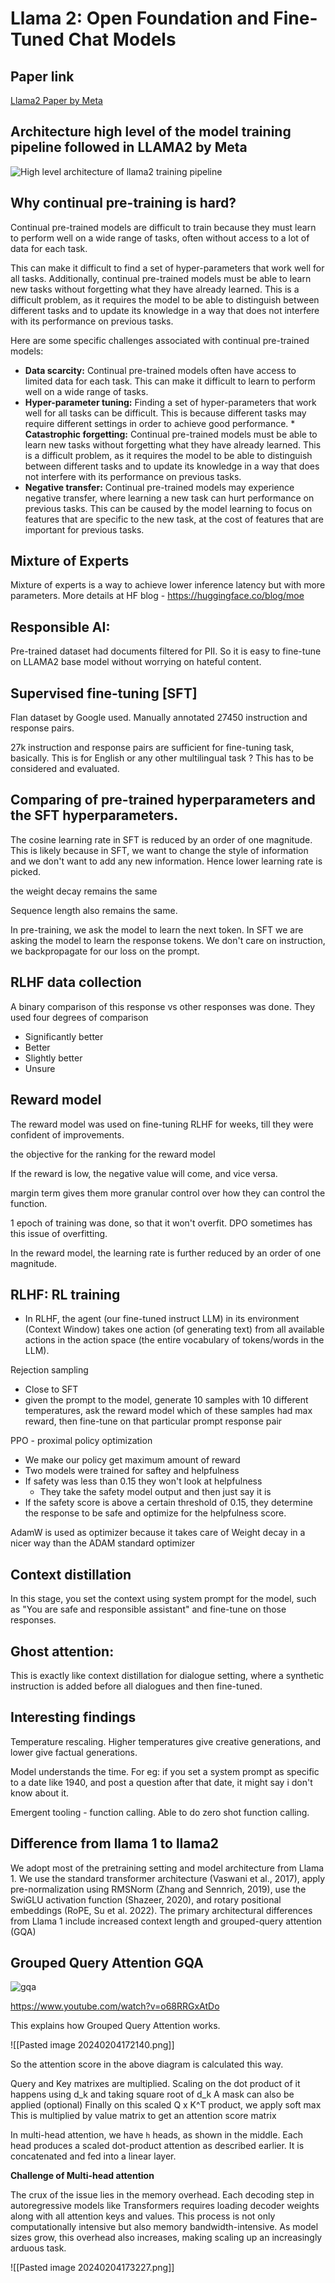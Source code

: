 # Llama 2: Open Foundation and Fine-Tuned Chat Models


## Paper link
[Llama2 Paper by Meta](https://ai.meta.com/research/publications/llama-2-open-foundation-and-fine-tuned-chat-models/)


## Architecture high level of the model training pipeline followed in LLAMA2 by Meta
![High level architecture of llama2 training pipeline](https://github.com/bsbarkur/bsbarkur.github.io/assets/106684/21797517-1c11-48bd-b215-10dc0d152219)

## Why continual pre-training is hard?
Continual pre-trained models are difficult to train because they must learn to perform well on a wide range of tasks, often without access to a lot of data for each task. 

This can make it difficult to find a set of hyper-parameters that work well for all tasks. Additionally, continual pre-trained models must be able to learn new tasks without forgetting what they have already learned. This is a difficult problem, as it requires the model to be able to distinguish between different tasks and to update its knowledge in a way that does not interfere with its performance on previous tasks. 

Here are some specific challenges associated with continual pre-trained models: 
* **Data scarcity:** Continual pre-trained models often have access to limited data for each task. This can make it difficult to learn to perform well on a wide range of tasks. 
* **Hyper-parameter tuning:** Finding a set of hyper-parameters that work well for all tasks can be difficult. This is because different tasks may require different settings in order to achieve good performance. * **Catastrophic forgetting:** Continual pre-trained models must be able to learn new tasks without forgetting what they have already learned. This is a difficult problem, as it requires the model to be able to distinguish between different tasks and to update its knowledge in a way that does not interfere with its performance on previous tasks. 
* **Negative transfer:** Continual pre-trained models may experience negative transfer, where learning a new task can hurt performance on previous tasks. This can be caused by the model learning to focus on features that are specific to the new task, at the cost of features that are important for previous tasks. 

## **Mixture of Experts**
Mixture of experts is a way to achieve lower inference latency but with more parameters. More details at HF blog - https://huggingface.co/blog/moe


## **Responsible AI:**
Pre-trained dataset had documents filtered for PII. So it is easy to fine-tune on LLAMA2 base model without worrying on hateful content.


## **Supervised fine-tuning [SFT]**
Flan dataset by Google used.
Manually annotated 27450 instruction and response pairs.

27k instruction and response pairs are sufficient for fine-tuning task, basically. This is for English or any other multilingual task ? This has to be considered and evaluated.

## Comparing of pre-trained hyperparameters and the SFT hyperparameters.

The cosine learning rate in SFT is reduced by an order of one magnitude. This is likely because in SFT, we want to change the style of information and we don't want to add any new information. Hence lower learning rate is picked.

the weight decay remains the same

Sequence length also remains the same.

In pre-training, we ask the model to learn the next token.
In SFT we are asking the model to learn the response tokens.
We don't care on instruction, we backpropagate for our loss on the prompt.

## **RLHF data collection**
A binary comparison of this response vs other responses was done.
They used four degrees of comparison
* Significantly better
* Better
* Slightly better
* Unsure


## Reward model
The reward model was used on fine-tuning RLHF for weeks, till they were confident of improvements.

the objective for the ranking for the reward model

If the reward is low, the negative value will come, and vice versa.

margin term gives them more granular control over how they can control the function.

1 epoch of training was done, so that it won't overfit. DPO sometimes has this issue of overfitting.

In the reward model, the learning rate is further reduced by an order of one magnitude.


## RLHF: RL training

- In RLHF, the agent (our fine-tuned instruct LLM) in its environment (Context Window) takes one action (of generating text) from all available actions in the action space (the entire vocabulary of tokens/words in the LLM).

Rejection sampling
- Close to SFT
- given the prompt to the model, generate 10 samples with 10 different temperatures, ask the reward model which of these samples had max reward, then fine-tune on that particular prompt response pair

PPO - proximal policy optimization
* We make our policy get maximum amount of reward
* Two models were trained for saftey and helpfulness
* If safety was less than 0.15 they won't look at helpfulness
	* They take the safety model output and then just say it is 
* If the safety score is above a certain threshold of 0.15, they determine the response to be safe and optimize for the helpfulness score.


AdamW is used as optimizer because it takes care of Weight decay in a nicer way than the ADAM standard optimizer


## Context distillation
In this stage, you set the context using system prompt for the model, such as "You are safe and responsible assistant" and fine-tune on those responses.

## Ghost attention:
This is exactly like context distillation for dialogue setting, where a synthetic instruction is added before all dialogues and then fine-tuned.

## Interesting findings
Temperature rescaling. Higher temperatures give creative generations, and lower give factual generations.

Model understands the time. For eg: if you set a system prompt as specific to a date like 1940, and post a question after that date, it might say i don't know about it.

Emergent tooling - function calling. Able to do zero shot function calling.

## Difference from llama 1 to llama2

We adopt most of the pretraining setting and model architecture from Llama 1. We use the standard transformer architecture (Vaswani et al., 2017), apply pre-normalization using RMSNorm (Zhang and Sennrich, 2019), use the SwiGLU activation function (Shazeer, 2020), and rotary positional embeddings (RoPE, Su et al. 2022). The primary architectural differences from Llama 1 include increased context length and grouped-query attention (GQA)

## Grouped Query Attention GQA
![gqa](https://github.com/bsbarkur/bsbarkur.github.io/assets/106684/224abbbc-4010-4b6b-8976-1c1112b4667e)

https://www.youtube.com/watch?v=o68RRGxAtDo

This explains how Grouped Query Attention works.


![[Pasted image 20240204172140.png]]

So the attention score in the above diagram is calculated this way.

Query and Key matrixes are multiplied.
Scaling on the dot product of it happens using d_k and taking square root of d_k
A mask can also be applied (optional)
Finally on this scaled Q x K^T product, we apply soft max
This is multiplied by value matrix to get an attention score matrix

In multi-head attention, we have `h` heads, as shown in the middle. Each head produces a scaled dot-product attention as described earlier. It is concatenated and fed into a linear layer.

**Challenge of Multi-head attention**

The crux of the issue lies in the memory overhead. 
Each decoding step in autoregressive models like Transformers requires loading decoder weights along with all attention keys and values. 
This process is not only computationally intensive but also memory bandwidth-intensive. As model sizes grow, this overhead also increases, making scaling up an increasingly arduous task.


![[Pasted image 20240204173227.png]]
